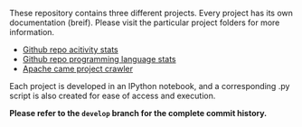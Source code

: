 These repository contains three different projects. Every project has its own documentation (breif). Please visit the particular project folders for more information. 

- [Github repo acitivity stats](./activity_stats/README.md)
- [Github repo programming language stats](./language_stats/README.md)
- [Apache came project crawler](./apache-crawler/README.md)

Each project is developed in an IPython notebook, and a corresponding .py script is also created for ease of access and execution.

**Please refer to the `develop` branch for the complete commit history.**

